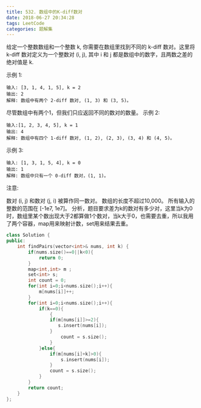 ```yaml
---
title: 532. 数组中的K-diff数对
date: 2018-06-27 20:34:28
tags: LeetCode
categories: 题解集
---
```


给定一个整数数组和一个整数 k, 你需要在数组里找到不同的 k-diff 数对。这里将 k-diff 数对定义为一个整数对 (i, j), 其中 i 和 j 都是数组中的数字，且两数之差的绝对值是 k.

示例 1:
```
输入: [3, 1, 4, 1, 5], k = 2
输出: 2
解释: 数组中有两个 2-diff 数对, (1, 3) 和 (3, 5)。
```
尽管数组中有两个1，但我们只应返回不同的数对的数量。
示例 2:
```
输入:[1, 2, 3, 4, 5], k = 1
输出: 4
解释: 数组中有四个 1-diff 数对, (1, 2), (2, 3), (3, 4) 和 (4, 5)。
```
示例 3:
```
输入: [1, 3, 1, 5, 4], k = 0
输出: 1
解释: 数组中只有一个 0-diff 数对，(1, 1)。
```
注意:

数对 (i, j) 和数对 (j, i) 被算作同一数对。
数组的长度不超过10,000。
所有输入的整数的范围在 [-1e7, 1e7]。
分析，题目要求差为k的数对有多少对，这里当k为0时，数组里某个数出现大于2都算做1个数对，当k大于0，也需要去重，所以我用了两个容器，map用来映射计数，set用来结果去重。
```cpp
class Solution {
public:
    int findPairs(vector<int>& nums, int k) {
        if(nums.size()==0||k<0){
            return 0;
        }
        map<int,int> m ;
        set<int> s;
        int count = 0;
        for(int i=0;i<nums.size();i++){
            m[nums[i]]++;
        }
        for(int i=0;i<nums.size();i++){
            if(k==0){
                {
                if(m[nums[i]]>=2){
                   s.insert(nums[i]); 
                }
                    count = s.size();
                }
            }else{
                if(m[nums[i]+k]>0){
                    s.insert(nums[i]);
                }
                count = s.size();
            }
        }
        return count;
    }
};
```